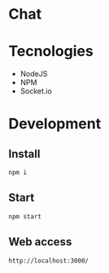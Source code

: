 # Chat

# Tecnologies

- NodeJS
- NPM
- Socket.io

# Development

## Install

```bash
npm i
```

## Start

```bash
npm start
```

## Web access

```
http://localhost:3000/
```